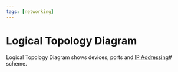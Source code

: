 ```yaml
---
tags: [networking]
---
```


# Logical Topology Diagram

Logical Topology Diagram shows devices, ports and
[IP Addressing](202206281021.md)# scheme.
